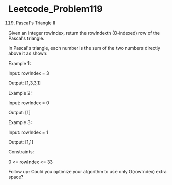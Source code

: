 # Leetcode_Problem119




119. Pascal's Triangle II



Given an integer rowIndex, return the rowIndexth (0-indexed) row of the Pascal's triangle.



In Pascal's triangle, each number is the sum of the two numbers directly above it as shown:


 

Example 1:



Input: rowIndex = 3




Output: [1,3,3,1]




Example 2:




Input: rowIndex = 0




Output: [1]





Example 3:





Input: rowIndex = 1




Output: [1,1]
 




Constraints:





0 <= rowIndex <= 33
 





Follow up: Could you optimize your algorithm to use only O(rowIndex) extra space?

